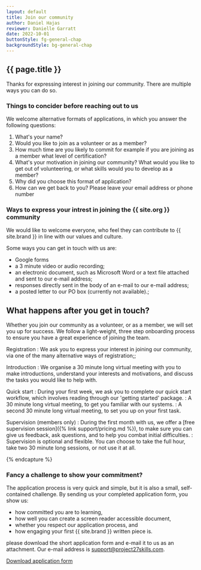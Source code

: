 ```yaml
---
layout: default
title: Join our community
author: Daniel Hajas
reviewer: Danielle Garratt
date: 2022-10-01
buttonStyle: fg-general-chap
backgroundStyle: bg-general-chap
---
```


## {{ page.title }}

Thanks for expressing interest in joining our community. There are multiple ways you can do so.

### Things to concider before reaching out to us
We welcome alternative formats of applications, in which you answer the following questions: 

1. What's your name?
2. Would you like to join as a volunteer or as a member?
3. How much time are you likely to commit for example if you are joining as a member what level of certification?
4. What's your motivation in joining our community? What would you like to get out of volunteering, or what skills would you to develop as a member?
5. Why did you choose this format of application?
6. How can we get back to you? Please leave your email address or phone number


### Ways to express your intrest in joining the {{ site.org }} community

We would like to welcome everyone, who feel they can contribute to {{ site.brand }} in line with our values and culture.

Some ways you can get in touch with us are:

+ Google forms
+ a 3 minute video or audio recording;
+ an electronic document, such as Microsoft Word or a text file attached and sent to our e-mail address;
+ responses directly sent in the body of an e-mail to our e-mail address;
+ a posted letter to our PO box (currently not available).;

## What happens after you get in touch?

Whether you join our community as a volunteer, or as a member, we will set you up for success.
We follow a light-weight, three step onboarding process to ensure you have a great experience of joining the team.

Registration
: We ask you to express your interest in joining our community, via one of the many alternative ways of registration;;

Introduction
: We organise a 30 minute long virtual meeting with you to make introductions, understand your interests and motivations, and discuss the tasks you would like to help with.

Quick start
: During your first week, we ask you to complete our quick start workflow, which involves reading through our 'getting started' package.
: A 30 minute long virtual meeting, to get you familiar with our systems.
: A second 30 minute long virtual meeting, to set you up on your first task.

Supervision (members only)
: During the first month with us, we offer a [free supervision session]({% link support/pricing.md %}), to make sure you can give us feedback, ask questions, and to help you combat initial difficulties.
: Supervision is optional and flexible. You can choose to take the full hour, take two 30 minute long sessions, or not use it at all.

{% endcapture %}

### Fancy a challenge to show your commitment?
The application process is very quick and simple, but it is also a small, self-contained challenge. By sending us your completed application form, you show us:

* how committed you are to learning,
* how well you can create a screen reader accessible document,
* whether you respect our application process, and
* how engaging your first {{ site.brand }} written piece is.

please download the short application form and e-mail it to us as an attachment. Our e-mail address is support@project27skills.com.

<a class="{{ page.buttonStyle }}" href="{{ '/assets/documents/Project27--Application-form-for-volunteers.md' | prepend: site.baseurl}}" download="Project27 - Application form for volunteers">
Download application form
</a>